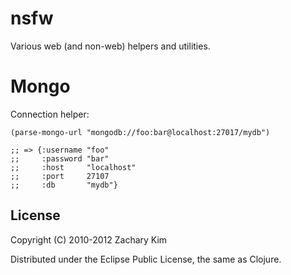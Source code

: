 # nsfw

Various web (and non-web) helpers and utilities.

# Mongo

Connection helper:

    (parse-mongo-url "mongodb://foo:bar@localhost:27017/mydb")

    ;; => {:username "foo"
    ;;     :password "bar"
    ;;     :host     "localhost"
    ;;     :port     27107
    ;;     :db       "mydb"}         


## License

Copyright (C) 2010-2012 Zachary Kim

Distributed under the Eclipse Public License, the same as Clojure.
